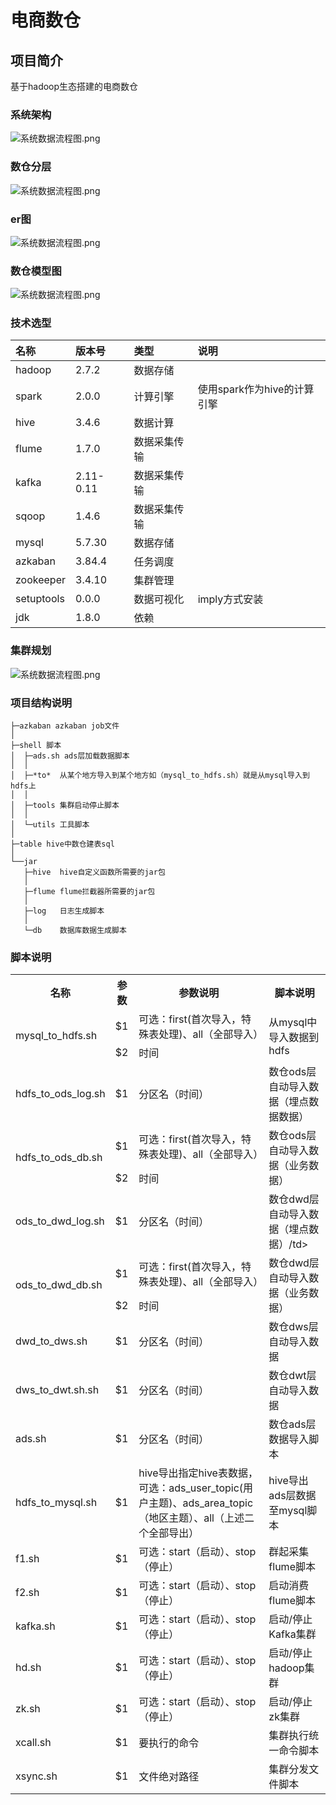 # 电商数仓
## 项目简介
基于hadoop生态搭建的电商数仓
### 系统架构
![系统数据流程图.png](https://i.loli.net/2021/03/28/btAez5m6dqLFfVT.png)

### 数仓分层
![系统数据流程图.png](https://i.loli.net/2021/03/28/GRvoAwJOXqdhCKr.png)

### er图
![系统数据流程图.png](https://i.loli.net/2021/03/28/FHaz9Zp4IygWsYT.png)

### 数仓模型图
![系统数据流程图.png](https://i.loli.net/2021/03/28/N6METLo1AewfW7k.png)

### 技术选型

| 名称 | 版本号 | 类型 | 说明 |
| :--- | :--- | :--- | :--- |
| hadoop | 2.7.2 | 数据存储 |  |
| spark | 2.0.0 | 计算引擎 | 使用spark作为hive的计算引擎 |
| hive | 3.4.6 | 数据计算 |  |
| flume | 1.7.0 | 数据采集传输 |  |
| kafka | 2.11-0.11 | 数据采集传输 |  |
| sqoop| 1.4.6 | 数据采集传输 |  |
| mysql| 5.7.30 | 数据存储 |  |
| azkaban| 3.84.4 | 任务调度 |  |
| zookeeper|3.4.10 | 集群管理 ||
| setuptools| 0.0.0 | 数据可视化 | imply方式安装 |
| jdk | 1.8.0 | 依赖 |  |

### 集群规划
![系统数据流程图.png](https://i.loli.net/2021/03/28/Wj7eHBZV6N4Sakx.png)

### 项目结构说明
```
├─azkaban azkaban job文件 
│
├─shell 脚本
│  ├─ads.sh ads层加载数据脚本
│  │      
│  ├─*to*  从某个地方导入到某个地方如（mysql_to_hdfs.sh）就是从mysql导入到hdfs上
│  │     
│  ├─tools 集群启动停止脚本
│  │      
│  └─utils 工具脚本
│
├─table hive中数仓建表sql             
│      
└──jar 
   ├─hive  hive自定义函数所需要的jar包
   │      
   ├─flume flume拦截器所需要的jar包
   │     
   ├─log   日志生成脚本
   │      
   └─db    数据库数据生成脚本
```
          
### 脚本说明

<table>
  <tr>
    <th>名称</th>
    <th>参数</th>
    <th>参数说明</th>
    <th>脚本说明</th>
  </tr>


  <tr>
    <td rowspan="2">mysql_to_hdfs.sh</td>
    <td>$1</td>
    <td>可选：first(首次导入，特殊表处理)、all（全部导入）</td>
    <td rowspan="2">从mysql中导入数据到hdfs</td>
  </tr>
  <tr>
    <td>$2</td>
    <td>时间</td>
  </tr>
  
   <tr>
    <td>hdfs_to_ods_log.sh</td>
    <td>$1</td>
    <td>分区名（时间）</td>
    <td>数仓ods层自动导入数据（埋点数据数据）</td>
  </tr>
  
  <tr>
    <td rowspan="2">hdfs_to_ods_db.sh</td>
    <td>$1</td>
    <td>可选：first(首次导入，特殊表处理)、all（全部导入）</td>
    <td rowspan="2">数仓ods层自动导入数据（业务数据）</td>
  </tr>
  <tr>
    <td>$2</td>
    <td>时间</td>
  </tr>
   
  <tr>
    <td>ods_to_dwd_log.sh</td>
    <td>$1</td>
    <td>分区名（时间）</td>
    <td>数仓dwd层自动导入数据（埋点数据）/td>
  </tr>
  
  
 <tr>
    <td rowspan="2">ods_to_dwd_db.sh</td>
    <td>$1</td>
    <td>可选：first(首次导入，特殊表处理)、all（全部导入）</td>
    <td rowspan="2">数仓dwd层自动导入数据（业务数据）</td>
  </tr>
  <tr>
    <td>$2</td>
    <td>时间</td>
  </tr>

  
   <tr>
    <td>dwd_to_dws.sh</td>
    <td>$1</td>
    <td>分区名（时间）</td>
    <td>数仓dws层自动导入数据</td>
  </tr>
  
   <tr>
    <td>dws_to_dwt.sh.sh</td>
    <td>$1</td>
    <td>分区名（时间）</td>
    <td>数仓dwt层自动导入数据</td>
  </tr>
  
  <tr>
    <td>ads.sh</td>
    <td>$1</td>
    <td>分区名（时间）</td>
    <td>数仓ads层数据导入脚本</td>
  </tr>
  
  
   <tr>
    <td>hdfs_to_mysql.sh</td>
    <td>$1</td>
    <td>hive导出指定hive表数据，可选：ads_user_topic(用户主题)、ads_area_topic（地区主题）、all（上述二个全部导出）</td>
    <td>hive导出ads层数据至mysql脚本</td>
  </tr>
  <tr>
    <td>f1.sh</td>
    <td>$1</td>
    <td>可选：start（启动）、stop（停止）</td>
    <td>群起采集flume脚本</td>
  </tr>
           <tr>
    <td>f2.sh</td>
    <td>$1</td>
    <td>可选：start（启动）、stop（停止）</td>
    <td>启动消费flume脚本</td>
  </tr>
  <tr>
    <td>kafka.sh</td>
    <td>$1</td>
    <td>可选：start（启动）、stop（停止）</td>
    <td>启动/停止Kafka集群</td>
  </tr>
  <tr>
    <td>hd.sh</td>
    <td>$1</td>
    <td>可选：start（启动）、stop（停止）</td>
    <td>启动/停止hadoop集群</td>
  </tr>
    <tr>
    <td>zk.sh</td>
    <td>$1</td>
    <td>可选：start（启动）、stop（停止）</td>
    <td>启动/停止zk集群</td>
  </tr>
   <tr>
    <td>xcall.sh</td>
    <td>$1</td>
    <td>要执行的命令</td>
    <td>集群执行统一命令脚本</td>
  </tr>
   <tr>
    <td>xsync.sh</td>
    <td>$1</td>
    <td>文件绝对路径</td>
    <td>集群分发文件脚本</td>
  </tr>
  
</table>